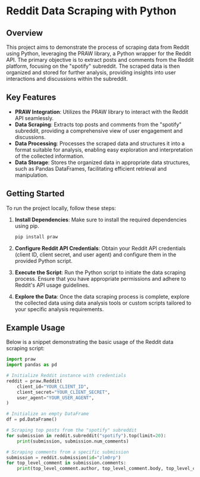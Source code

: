 
# Reddit Data Scraping with Python

## Overview
This project aims to demonstrate the process of scraping data from Reddit using Python, leveraging the PRAW library, a Python wrapper for the Reddit API. The primary objective is to extract posts and comments from the Reddit platform, focusing on the "spotify" subreddit. The scraped data is then organized and stored for further analysis, providing insights into user interactions and discussions within the subreddit.

## Key Features
- **PRAW Integration**: Utilizes the PRAW library to interact with the Reddit API seamlessly.
- **Data Scraping**: Extracts top posts and comments from the "spotify" subreddit, providing a comprehensive view of user engagement and discussions.
- **Data Processing**: Processes the scraped data and structures it into a format suitable for analysis, enabling easy exploration and interpretation of the collected information.
- **Data Storage**: Stores the organized data in appropriate data structures, such as Pandas DataFrames, facilitating efficient retrieval and manipulation.

## Getting Started
To run the project locally, follow these steps:

1. **Install Dependencies**: Make sure to install the required dependencies using pip.
    ```bash
    pip install praw
    ```

2. **Configure Reddit API Credentials**: Obtain your Reddit API credentials (client ID, client secret, and user agent) and configure them in the provided Python script.

3. **Execute the Script**: Run the Python script to initiate the data scraping process. Ensure that you have appropriate permissions and adhere to Reddit's API usage guidelines.

4. **Explore the Data**: Once the data scraping process is complete, explore the collected data using data analysis tools or custom scripts tailored to your specific analysis requirements.

## Example Usage
Below is a snippet demonstrating the basic usage of the Reddit data scraping script:

```python
import praw
import pandas as pd

# Initialize Reddit instance with credentials
reddit = praw.Reddit(
    client_id="YOUR_CLIENT_ID",
    client_secret="YOUR_CLIENT_SECRET",
    user_agent="YOUR_USER_AGENT",
)

# Initialize an empty DataFrame
df = pd.DataFrame()

# Scraping top posts from the "spotify" subreddit
for submission in reddit.subreddit("spotify").top(limit=20):
    print(submission, submission.num_comments)

# Scraping comments from a specific submission
submission = reddit.submission(id="zlm0rp")
for top_level_comment in submission.comments:
    print(top_level_comment.author, top_level_comment.body, top_level_comment.score)
